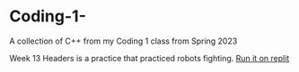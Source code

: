 # Coding-1-
A collection of C++ from my Coding 1 class from Spring 2023

Week 13 Headers is a practice that practiced robots fighting. [Run it on replit](https://replit.com/@Lucklessradio/Week-13-Headers?v=1)
